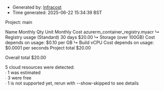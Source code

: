 - Generated by: [Infracost](https://infracost.io)
- Time generated: 2025-06-22 15:34:39 BST

Project: main

Name Monthly Qty Unit Monthly Cost azurerm\_container\_registry.myacr ↳ Registry usage (Standard) 30 days $20.00 ↳ Storage (over 100GB) Cost depends on usage: $0.10 per GB ↳ Build vCPU Cost depends on usage: $0.0001 per seconds Project total $20.00

Overall total $20.00

5 cloud resources were detected:  
∙ 1 was estimated  
∙ 3 were free  
∙ 1 is not supported yet, rerun with --show-skipped to see details